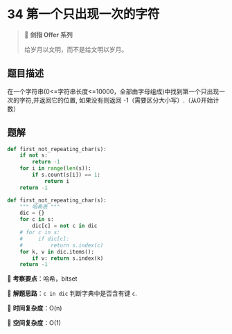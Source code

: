 # 34 第一个只出现一次的字符

> 🌟 **剑指 Offer 系列**
>
> 给岁月以文明，而不是给文明以岁月。

## 题目描述

在一个字符串(0<=字符串长度<=10000，全部由字母组成)中找到第一个只出现一次的字符,并返回它的位置, 如果没有则返回 -1（需要区分大小写）.（从0开始计数）

## 题解

```python
def first_not_repeating_char(s):
    if not s:
        return -1
    for i in range(len(s)):
        if s.count(s[i]) == 1:
            return i
    return -1
```

```python
def first_not_repeating_char(s):
    """ 哈希表 """
    dic = {}
    for c in s:
        dic[c] = not c in dic
    # for c in s:
    #     if dic[c]:
    #         return s.index(c)
    for k, v in dic.items():
        if v: return s.index(k)
    return -1
```

🍥 **考察要点**：哈希，bitset

🍬 **解题思路**：`c in dic` 判断字典中是否含有键 `c`.

🍉 **时间复杂度**：O(n)

🍭 **空间复杂度**：O(1)
